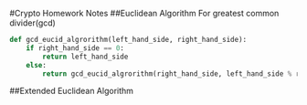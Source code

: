 #Crypto Homework Notes
##Euclidean Algorithm For greatest common divider(gcd)
```python
def gcd_eucid_algrorithm(left_hand_side, right_hand_side):
    if right_hand_side == 0:
        return left_hand_side
    else:
        return gcd_eucid_algrorithm(right_hand_side, left_hand_side % right_hand_side)
```

##Extended Euclidean Algorithm